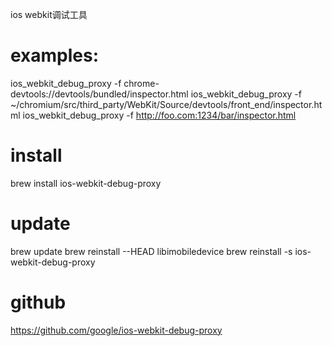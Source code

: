 ios webkit调试工具

# examples:
ios_webkit_debug_proxy -f chrome-devtools://devtools/bundled/inspector.html
ios_webkit_debug_proxy -f ~/chromium/src/third_party/WebKit/Source/devtools/front_end/inspector.html
ios_webkit_debug_proxy -f http://foo.com:1234/bar/inspector.html

# install
brew install ios-webkit-debug-proxy

# update
brew update
brew reinstall --HEAD libimobiledevice
brew reinstall -s ios-webkit-debug-proxy

# github
https://github.com/google/ios-webkit-debug-proxy
